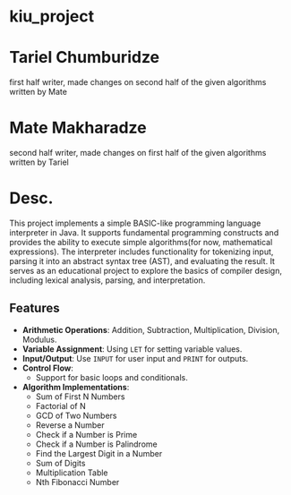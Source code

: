 # kiu_project
# Tariel Chumburidze
first half writer, made changes on second half of the given algorithms written by Mate
# Mate Makharadze
second half writer, made changes on first half of the given algorithms written by Tariel


# Desc.
This project implements a simple BASIC-like programming language interpreter in Java. It supports fundamental programming constructs and provides the ability to execute simple algorithms(for now, mathematical expressions). The interpreter includes functionality for tokenizing input, parsing it into an abstract syntax tree (AST), and evaluating the result. It serves as an educational project to explore the basics of compiler design, including lexical analysis, parsing, and interpretation.


## Features

- **Arithmetic Operations**: Addition, Subtraction, Multiplication, Division, Modulus.
- **Variable Assignment**: Using `LET` for setting variable values.
- **Input/Output**: Use `INPUT` for user input and `PRINT` for outputs.
- **Control Flow**:
  - Support for basic loops and conditionals.
- **Algorithm Implementations**:
  - Sum of First N Numbers
  - Factorial of N
  - GCD of Two Numbers
  - Reverse a Number
  - Check if a Number is Prime
  - Check if a Number is Palindrome
  - Find the Largest Digit in a Number
  - Sum of Digits
  - Multiplication Table
  - Nth Fibonacci Number


